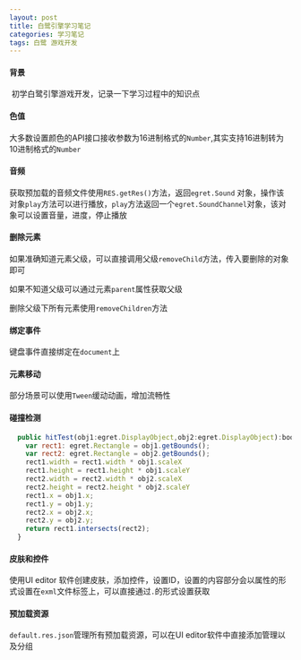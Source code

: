 ```yaml
---
layout: post
title: 白鹭引擎学习笔记
categories: 学习笔记
tags: 白鹭 游戏开发
---
```


#### 背景
 初学白鹭引擎游戏开发，记录一下学习过程中的知识点

#### 色值

大多数设置颜色的API接口接收参数为16进制格式的`Number`,其实支持16进制转为10进制格式的`Number`

#### 音频

获取预加载的音频文件使用`RES.getRes()`方法，返回`egret.Sound` 对象，操作该对象`play`方法可以进行播放，`play`方法返回一个`egret.SoundChannel`对象，该对象可以设置音量，进度，停止播放

#### 删除元素

如果准确知道元素父级，可以直接调用父级`removeChild`方法，传入要删除的对象即可<br>

如果不知道父级可以通过元素`parent`属性获取父级<br>

删除父级下所有元素使用`removeChildren`方法

#### 绑定事件
键盘事件直接绑定在`document`上

#### 元素移动
部分场景可以使用`Tween`缓动动画，增加流畅性

#### 碰撞检测
```js
  public hitTest(obj1:egret.DisplayObject,obj2:egret.DisplayObject):boolean {
    var rect1: egret.Rectangle = obj1.getBounds();
    var rect2: egret.Rectangle = obj2.getBounds();
    rect1.width = rect1.width * obj1.scaleX
    rect1.height = rect1.height * obj1.scaleY
    rect2.width = rect2.width * obj2.scaleX
    rect2.height = rect2.height * obj2.scaleY
    rect1.x = obj1.x;
    rect1.y = obj1.y;
    rect2.x = obj2.x;
    rect2.y = obj2.y;
    return rect1.intersects(rect2);
  }
```

#### 皮肤和控件
使用UI editor 软件创建皮肤，添加控件，设置ID，设置的内容部分会以属性的形式设置在`exml`文件标签上，可以直接通过`.`的形式设置获取

#### 预加载资源
`default.res.json`管理所有预加载资源，可以在UI editor软件中直接添加管理以及分组
